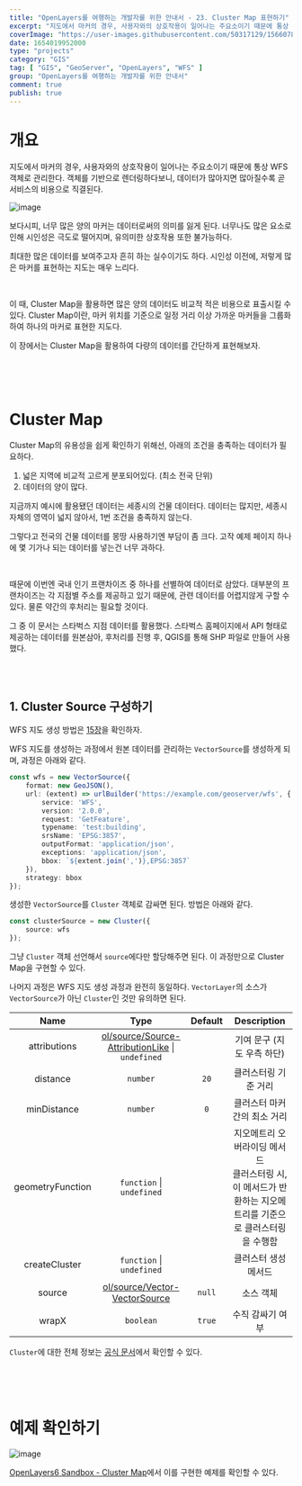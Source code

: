 ```yaml
---
title: "OpenLayers를 여행하는 개발자를 위한 안내서 - 23. Cluster Map 표현하기"
excerpt: "지도에서 마커의 경우, 사용자와의 상호작용이 일어나는 주요소이기 때문에 통상 WFS 객체로 관리한다. 객체를 기반으로 렌더링하다보니, 데이터가 많아지면 많아질수록 곧 서비스의 비용으로 직결된다. 보다시피, 너무 많은 양의 마커는 데이터로써의 의미를 잃게 된다. 너무나도 많은 요소로 인해 시인성은 극도로 떨어지며, 유의미한 상호작용 또한 불가능하다. 최대한 많은 데이터를 보여주고자 흔히 하는 실수이기도 하다. 시인성 이전에, 저렇게 많은 마커를 표현하는 지도는 매우 느리다."
coverImage: "https://user-images.githubusercontent.com/50317129/156607880-c5abad92-1991-4c01-b85f-7153bf89cb64.png"
date: 1654019952000
type: "projects"
category: "GIS"
tag: [ "GIS", "GeoServer", "OpenLayers", "WFS" ]
group: "OpenLayers를 여행하는 개발자를 위한 안내서"
comment: true
publish: true
---
```


# 개요

지도에서 마커의 경우, 사용자와의 상호작용이 일어나는 주요소이기 때문에 통상 WFS 객체로 관리한다. 객체를 기반으로 렌더링하다보니, 데이터가 많아지면 많아질수록 곧 서비스의 비용으로 직결된다.

![image](https://user-images.githubusercontent.com/50317129/171227755-40fbf5f0-9dcb-4e42-b10d-3b83440920f2.png)

보다시피, 너무 많은 양의 마커는 데이터로써의 의미를 잃게 된다. 너무나도 많은 요소로 인해 시인성은 극도로 떨어지며, 유의미한 상호작용 또한 불가능하다.

최대한 많은 데이터를 보여주고자 흔히 하는 실수이기도 하다. 시인성 이전에, 저렇게 많은 마커를 표현하는 지도는 매우 느리다.

<br />

이 때, Cluster Map을 활용하면 많은 양의 데이터도 비교적 적은 비용으로 표출시킬 수 있다. Cluster Map이란, 마커 위치를 기준으로 일정 거리 이상 가까운 마커들을 그룹화하여 하나의 마커로 표현한 지도다.

이 장에서는 Cluster Map을 활용하여 다량의 데이터를 간단하게 표현해보자.

<br />
<br />
<br />










# Cluster Map

Cluster Map의 유용성을 쉽게 확인하기 위해선, 아래의 조건을 충족하는 데이터가 필요하다.

1. 넓은 지역에 비교적 고르게 분포되어있다. (최소 전국 단위)
2. 데이터의 양이 많다.

지금까지 예시에 활용됐던 데이터는 세종시의 건물 데이터다. 데이터는 많지만, 세종시 자체의 영역이 넓지 않아서, 1번 조건을 충족하지 않는다.

그렇다고 전국의 건물 데이터를 몽땅 사용하기엔 부담이 좀 크다. 고작 예제 페이지 하나에 몇 기가나 되는 데이터를 넣는건 너무 과하다.

<br />

때문에 이번엔 국내 인기 프랜차이즈 중 하나를 선별하여 데이터로 삼았다. 대부분의 프랜차이즈는 각 지점별 주소를 제공하고 있기 때문에, 관련 데이터를 어렵지않게 구할 수 있다. 물론 약간의 후처리는 필요할 것이다.

그 중 이 문서는 스타벅스 지점 데이터를 활용했다. 스타벅스 홈페이지에서 API 형태로 제공하는 데이터를 원본삼아, 후처리를 진행 후, QGIS를 통해 SHP 파일로 만들어 사용했다.

<br />
<br />





## 1. Cluster Source 구성하기

WFS 지도 생성 방법은 [15장](/projects/2022/05/15/gis-guide-for-programmer-15)을 확인하자.

WFS 지도를 생성하는 과정에서 원본 데이터를 관리하는 `VectorSource`를 생성하게 되며, 과정은 아래와 같다.

``` typescript
const wfs = new VectorSource({
	format: new GeoJSON(),
	url: (extent) => urlBuilder('https://example.com/geoserver/wfs', {
		service: 'WFS',
		version: '2.0.0',
		request: 'GetFeature',
		typename: 'test:building',
		srsName: 'EPSG:3857',
		outputFormat: 'application/json',
		exceptions: 'application/json',
		bbox: `${extent.join(',')},EPSG:3857`
	}),
	strategy: bbox
});
```

생성한 `VectorSource`를 `Cluster` 객체로 감싸면 된다. 방법은 아래와 같다.

``` typescript
const clusterSource = new Cluster({
	source: wfs
});
```

그냥 `Cluster` 객체 선언해서 `source`에다만 할당해주면 된다. 이 과정만으로 Cluster Map을 구현할 수 있다.

나머지 과정은 WFS 지도 생성 과정과 완전히 동일하다. `VectorLayer`의 소스가 `VectorSource`가 아닌 `Cluster`인 것만 유의하면 된다.

|       Name       |                                                                     Type                                                                     | Default |                                                   Description                                                   |
| :--------------: | :------------------------------------------------------------------------------------------------------------------------------------------: | :-----: | :-------------------------------------------------------------------------------------------------------------: |
|   attributions   | [ol/source/Source-AttributionLike](https://openlayers.org/en/latest/apidoc/module-ol_source_Source.html#~AttributionLike) &#124; `undefined` |         |                                           기여 문구 (지도 우측 하단)                                            |
|     distance     |                                                                   `number`                                                                   |  `20`   |                                              클러스터링 기준 거리                                               |
|   minDistance    |                                                                   `number`                                                                   |   `0`   |                                          클러스터 마커 간의 최소 거리                                           |
| geometryFunction |                                                        `function` &#124; `undefined`                                                         |         | 지오메트리 오버라이딩 메서드<br />클러스터링 시, 이 메서드가 반환하는 지오메트리를 기준으로 클러스터링을 수행함 |
|  createCluster   |                                                        `function` &#124; `undefined`                                                         |         |                                              클러스터 생성 메서드                                               |
|      source      |              [ol/source/Vector-VectorSource](https://openlayers.org/en/latest/apidoc/module-ol_source_Vector-VectorSource.html)              | `null`  |                                                    소스 객체                                                    |
|      wrapX       |                                                                  `boolean`                                                                   | `true`  |                                                수직 감싸기 여부                                                 |

`Cluster`에 대한 전체 정보는 [공식 문서](https://openlayers.org/en/latest/apidoc/module-ol_source_Cluster-Cluster.html)에서 확인할 수 있다.

<br />
<br />
<br />










# 예제 확인하기

![image](https://user-images.githubusercontent.com/50317129/171253658-b907a824-c626-42c2-8bbf-1111d8538ffb.png)

[OpenLayers6 Sandbox - Cluster Map](https://project.itcode.dev/gis-dev/cluster-map)에서 이를 구현한 예제를 확인할 수 있다.
